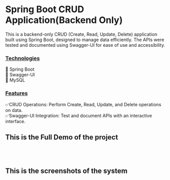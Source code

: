 # Spring Boot CRUD Application(Backend Only)

This is a backend-only CRUD (Create, Read, Update, Delete) application built using Spring Boot, designed to manage data efficiently. The APIs were tested and documented using Swagger-UI for ease of use and accessibility.

<h3><u>Technologies </u></h3>

🔹 Spring Boot<br>
🔹 Swagger-UI<br>
🔹 MySQL<br>

<h3><u>Features</u></h3>

✅CRUD Operations: Perform Create, Read, Update, and Delete operations on data.<br>
✅Swagger-UI Integration: Test and document APIs with an interactive interface.<br>


<h2>This is the Full Demo of the project</h2><br><br>


<h2>This is the screenshots of the system</h2><br><br>